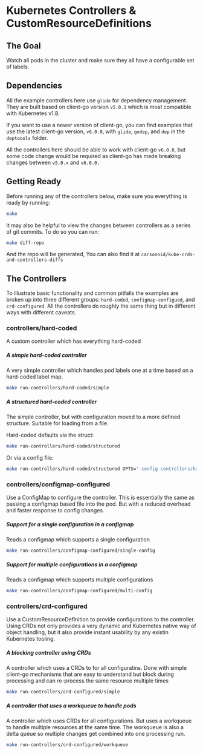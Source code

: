 # Kubernetes Controllers & CustomResourceDefinitions 

## The Goal

Watch all pods in the cluster and make sure they all have a configurable set of labels.

## Dependencies

All the example controllers here use `glide` for dependency management. They are built based on client-go version `v5.0.1` which is most compatible with Kubernetes v1.8.

If you want to use a newer version of client-go, you can find examples that use the latest client-go version, `v6.0.0`, with `glide`, `godep`, and `dep` in the `deptoools` folder.

All the controllers here should be able to work with client-go `v6.0.0`, but some code change would be required as client-go has made breaking changes between `v5.0.x` and `v6.0.0.`

## Getting Ready

Before running any of the controllers below, make sure you everything is ready by running:

```bash
make
```

It may also be helpful to view the changes between controllers as a series of git commits. To do so you can run:

```bash
make diff-repo
```

And the repo will be generated, You can also find it at `carsonoid/kube-crds-and-controllers-diffs`

## The Controllers

To illustrate basic functionality and common pitfalls the examples are broken up into three different groups: `hard-coded`, `configmap-configued`, and `crd-configured`. All the controllers do roughly the same thing but in different ways with different caveats.

### controllers/hard-coded

A custom controller which has everything hard-coded

##### A simple hard-coded controller

A very simple controller which handles pod labels one at a time based on a hard-coded label map.

```bash
make run-controllers/hard-coded/simple
```

##### A structured hard-coded controller

The simple controller, but with configuration moved to a more defined structure. Suitable for loading from a file.

Hard-coded defaults via the struct:

```bash
make run-controllers/hard-coded/structured
```

Or via a config file:

```bash
make run-controllers/hard-coded/structured OPTS="-config controllers/hard-coded/config.yaml"
```

### controllers/configmap-configured

Use a ConfigMap to configure the controller. This is essentially the same as passing a configmap
based file into the pod. But with a reduced overhead and faster response to config changes.

##### Support for a single configuration in a configmap

Reads a configmap which supports a single configuration

```bash
make run-controllers/configmap-configured/single-config
```

##### Support for multiple configurations in a configmap

Reads a configmap which supports multiple configurations

```bash
make run-controllers/configmap-configured/multi-config
```

### controllers/crd-configured

Use a CustomResourceDefinition to provide configurations to the controller. Using CRDs not only provides a very dynamic and Kubernetes native
way of object handling, but it also provide instant usability by any existin Kubernetes tooling.

##### A blocking controller using CRDs

A controller which uses a CRDs to for all configuratins. Done with simple client-go mechanisms that are easy to understand
but block during processing and can re-process the same resource multiple times

```bash
make run-controllers/crd-configured/simple
```


##### A controller that uses a workqueue to handle pods

A controller which uses CRDs for all configurations. But uses a workqueue to handle multiple resources at the same time. The
workqueue is also a delta queue so multiple changes get combined into one processing run.

```bash
make run-controllers/crd-configured/workqueue
```
